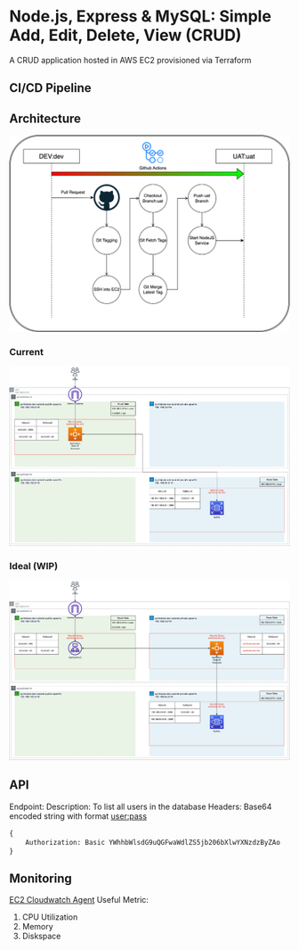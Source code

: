 # Node.js, Express & MySQL: Simple Add, Edit, Delete, View (CRUD)

A CRUD application hosted in AWS EC2 provisioned via Terraform

## CI/CD Pipeline
## Architecture
![symbiosis_cicd](./diagram/symbiosis-cicd.drawio.png?raw=true)

### Current

![symbiosis_architecture](./diagram/symbiosis_infra_current.drawio.png?raw=true)

### Ideal (WIP)

![symbiosis_architecture](./diagram/symbiosis_infra.drawio.png?raw=true)

## API

Endpoint:
Description: To list all users in the database
Headers: Base64 encoded string with format <user:pass>
```
{
    Authorization: Basic YWhhbWlsdG9uQGFwaWdlZS5jb206bXlwYXNzdzByZAo
}
```

## Monitoring
[EC2 Cloudwatch Agent](https://docs.aws.amazon.com/AmazonCloudWatch/latest/logs/QuickStartEC2Instance.html)
Useful Metric: 
1. CPU Utilization
2. Memory
3. Diskspace